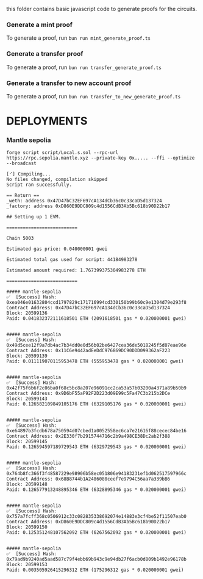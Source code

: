 this folder contains basic javascript code to generate proofs for the circuits.

### Generate a mint proof
To generate a proof, run `bun run mint_generate_proof.ts`

### Generate a transfer proof
To generate a proof, run `bun run transfer_generate_proof.ts`

### Generate a transfer to new account proof
To generate a proof, run `bun run transfer_to_new_generate_proof.ts`


# DEPLOYMENTS

### Mantle sepolia

```
forge script script/Local.s.sol --rpc-url https://rpc.sepolia.mantle.xyz --private-key 0x..... --ffi --optimize --broadcast

[⠊] Compiling...
No files changed, compilation skipped
Script ran successfully.

== Return ==
_weth: address 0x47D47bC32EF697cA134dCb36c0c33caD5d137324
_factory: address 0xD860E9DDC809c4d1556CdB3Ab5Bc618b90D22b17

## Setting up 1 EVM.

==========================

Chain 5003

Estimated gas price: 0.040000001 gwei

Estimated total gas used for script: 44184983278

Estimated amount required: 1.767399375304983278 ETH

==========================

##### mantle-sepolia
✅  [Success] Hash: 0xea046e01632804ccd1797829c171716994cd330150b99b60c9e1304d79e293f8
Contract Address: 0x47D47bC32EF697cA134dCb36c0c33caD5d137324
Block: 20599136
Paid: 0.041832372111618501 ETH (2091618501 gas * 0.020000001 gwei)


##### mantle-sepolia
✅  [Success] Hash: 0x49d5cee12f9a7db4ac7b34dd0e0d56b02be6427cea36de5018245f5d07eae96e
Contract Address: 0x11C6e9442adEeDdC976869DC90DDD099362aF223
Block: 20599139
Paid: 0.011119070115953478 ETH (555953478 gas * 0.020000001 gwei)


##### mantle-sepolia
✅  [Success] Hash: 0x42f75f6b6f2c06ba0f68c5bc8a207e96091cc2ca53a57b03200a4371a89b50b9
Contract Address: 0x9D6bF55aF92F2D223d09E99c5Fa47C3b215b2DCe
Block: 20599143
Paid: 0.126582109849105176 ETH (6329105176 gas * 0.020000001 gwei)


##### mantle-sepolia
✅  [Success] Hash: 0xe64897b3fcdb678a750594d07cbed1a0052558ec6ca7e21616f88cecec84be16
Contract Address: 0x2E330f7b2915744716c2b9a498CE38Dc2ab2f388
Block: 20599145
Paid: 0.126594597189729543 ETH (6329729543 gas * 0.020000001 gwei)


##### mantle-sepolia
✅  [Success] Hash: 0x764b8fc366f3f48587229e98906b58ec051806e94183231ef1d062517597966c
Contract Address: 0x68B8744b1A2486080ceef7e9794C56aa7a339bB6
Block: 20599148
Paid: 0.126577913248895346 ETH (6328895346 gas * 0.020000001 gwei)


##### mantle-sepolia
✅  [Success] Hash: 0x757a7fcff368c0506912c33c082835338692074e14883e3cf4be52f11507eab0
Contract Address: 0xD860E9DDC809c4d1556CdB3Ab5Bc618b90D22b17
Block: 20599150
Paid: 0.125351248107562092 ETH (6267562092 gas * 0.020000001 gwei)


##### mantle-sepolia
✅  [Success] Hash: 0x79ad9b9240ad5aad587c79f4ebb69b943c9e94db27f6acb0d809b1492e96178b
Block: 20599153
Paid: 0.003505926415296312 ETH (175296312 gas * 0.020000001 gwei)
```